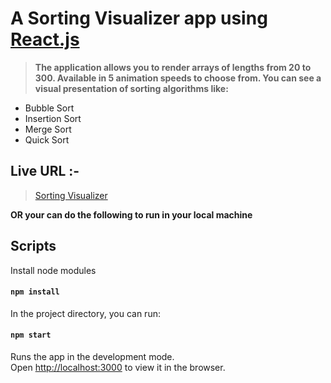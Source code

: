 # A Sorting Visualizer app using [React.js](https://reactjs.org)

> **The application allows you to render arrays of lengths from 20 to 300. Available in 5 animation speeds to choose from. You can see a visual presentation of sorting algorithms like:**
- Bubble Sort
- Insertion Sort
- Merge Sort
- Quick Sort

## Live URL :-

> [Sorting Visualizer](https://kalczur.github.io/sort-visualization-react-app/)

**OR your can do the following to run in your local machine**

## Scripts

Install node modules

#### `npm install`

In the project directory, you can run:

#### `npm start`

Runs the app in the development mode.<br>
Open [http://localhost:3000](http://localhost:3000) to view it in the browser.
